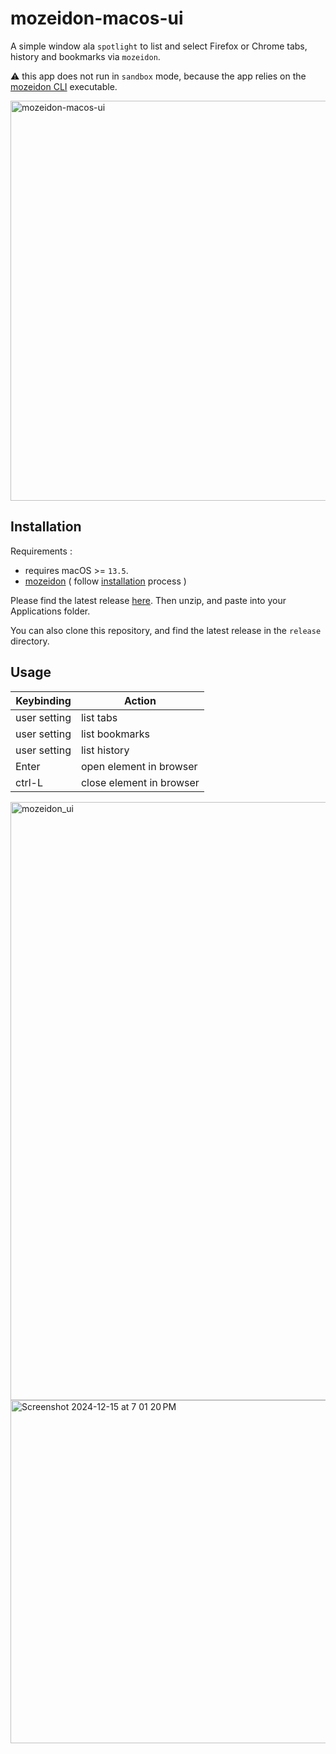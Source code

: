 # mozeidon-macos-ui

A simple window ala `spotlight` to list and select Firefox or Chrome tabs, history and bookmarks via `mozeidon`.

⚠️ this app does not run in `sandbox` mode, because the app relies on the [mozeidon CLI](https://github.com/egovelox/mozeidon/tree/main?tab=readme-ov-file#mozeidon-cli) executable.

<img width="640" alt="mozeidon-macos-ui" src="https://github.com/user-attachments/assets/5d3b84dd-9ef3-46be-83cc-49bf30adeef7" />

## Installation 

Requirements : 
- requires macOS >= `13.5`.
- [mozeidon](https://github.com/egovelox/mozeidon) ( follow [installation](https://github.com/egovelox/mozeidon/tree/main?tab=readme-ov-file#installation) process )

Please find the latest release [here](https://github.com/egovelox/mozeidon-macos-ui/releases).
Then unzip, and paste into your Applications folder.

You can also clone this repository, and find the latest release in the `release` directory.

## Usage

| Keybinding    | Action |
| -------- | ------- |
| user setting  | list tabs    |
| user setting | list bookmarks     |
| user setting | list history     |
| Enter | open element in browser    |
| ctrl-L | close element in browser    |

<img width="957" alt="mozeidon_ui" src="https://github.com/user-attachments/assets/12fae81b-d56e-464c-865f-cfec97260d2e" />

<img width="549" alt="Screenshot 2024-12-15 at 7 01 20 PM" src="https://github.com/user-attachments/assets/1afe22b8-774c-4587-8d64-dbe7bf993dba" />
